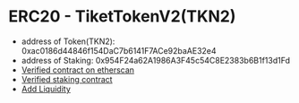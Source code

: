 # ERC20 - TiketTokenV2(TKN2)

- address of Token(TKN2): 0xac0186d44846f154DaC7b6141F7ACe92baAE32e4
- address of Staking: 0x954F24a62A1986A3F45c54C8E2383b6B1f13d1Fd
- [Verified contract on etherscan](https://rinkeby.etherscan.io/address/0xac0186d44846f154DaC7b6141F7ACe92baAE32e4)
- [Verified staking contract](https://rinkeby.etherscan.io/address/0x954F24a62A1986A3F45c54C8E2383b6B1f13d1Fd)
- [Add Liquidity](https://app.uniswap.org/#/add/v2/ETH/0xac0186d44846f154DaC7b6141F7ACe92baAE32e4?chain=rinkeby)